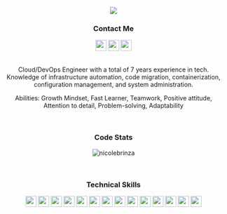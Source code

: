 <p align="center">
  <img src="https://readme-typing-svg.herokuapp.com?color=008080&center=true&vCenter=true&lines=DevOps+Engineer;Cloud+Engineer;">
</p>
<h3 align="center">Contact Me</h3>
<!-- SOCIALS -->
<p align="center">
    <a href="https://twitter.com/brinzaionela"><img src="https://img.shields.io/badge/Twitter-008080?&style=plastic&logo=twitter&logoColor=white" height=25></a>
    <a href="mailto:brinzaionela@gmail..com"><img src="https://img.shields.io/badge/Email-008080?style=plastic&logo=gmail&logoColor=white" height=25></a>
    <a href="https://www.linkedin.com/in/nicole-brinza/"><img src="https://img.shields.io/badge/LinkedIn-008080?style=plastic&logo=linkedin&logoColor=white" height=25></a>
    <!-- <a href="https://dev.to/raeplusplus"><img src="https://img.shields.io/badge/Download_Resume-CB4D89?style=plastic&logo=googledrive&logoColor=white" height=25></a> -->
</p>

<p align="center">
    <br>
   Cloud/DevOps Engineer with a total of 7 years experience in tech. Knowledge of infrastructure automation, code migration, containerization, configuration management, and system administration.
  </p>
  <p align="center">
 Abilities: Growth Mindset, Fast Learner, Teamwork, Positive attitude, Attention to detail, Problem-solving, Adaptability
  </p>

<br>
  <h3 align="center">Code Stats</h3>
<p align="center"><img align="center" src="https://github-readme-streak-stats.herokuapp.com/?user=nicolebrinza&" alt="nicolebrinza" /></p>
<br>

<h3 align="center">Technical Skills</h3>
    <p align="center">
      <img src="https://img.shields.io/badge/Kubernetes-008080?style=plastic&logo=kubernetes&logoColor=white" height=25>
      <img src="https://img.shields.io/badge/Jenkins-008080?style=plastic&logo=jenkins&logoColor=white" height=25>
      <img src="https://img.shields.io/badge/Terraform-008080?style=plastic&logo=Terraform&logoColor=white" height=25>
      <img src="https://img.shields.io/badge/Docker-008080?style=plastic&logo=Docker&logoColor=white" height=25>
      <img src="https://img.shields.io/badge/Ansible-008080?style=plastic&logo=Ansible&logoColor=white" height=25>
       <img src="https://img.shields.io/badge/Prometheus-008080?style=plastic&logo=Prometheus&logoColor=white" height=25>
       <img src="https://img.shields.io/badge/Grafana-008080?style=plastic&logo=grafana&logoColor=white" height=25>
       <img src="https://img.shields.io/badge/AWS-008080?style=plastic&logo=AWS&logoColor=white" height=25>
      <img src="https://img.shields.io/badge/Visual_Studio-008080?style=plastic&logo=visual%20studio&logoColor=white" height=25>
      <img src="https://img.shields.io/badge/GIT-008080?style=plastic&logo=git&logoColor=white" height=25>
      <img src="https://img.shields.io/badge/HTML5-008080?style=plastic&logo=html5&logoColor=white" height=25>
      <img src="https://img.shields.io/badge/CSS3-008080?style=plastic&logo=css3&logoColor=white" height=25>
      <img src="https://img.shields.io/badge/JavaScript-008080?style=plastic&logo=javascript&logoColor=F7DF1E" height=25>
      <img src="https://img.shields.io/badge/WordPress-008080?style=plastic&logo=Wordpress&logoColor=white" height=25>
    </p>



